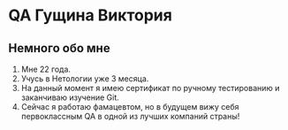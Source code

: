 # QA Гущина Виктория
## Немного обо мне

1. Мне 22 года.
2. Учусь в Нетологии уже 3 месяца.
3. На данный момент я имею сертификат по ручному тестированию и заканчиваю изучение Git.
4. Сейчас я работаю фамацевтом, но в будущем вижу себя первоклассным QA в одной из лучших компаний страны!
   